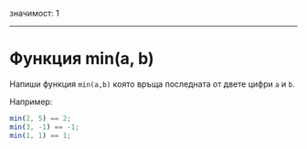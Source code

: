 значимост: 1

---

# Функция min(a, b)

Напиши функция `min(a,b)` която връща последната от двете цифри `a` и `b`.

Например:

```js
min(2, 5) == 2;
min(3, -1) == -1;
min(1, 1) == 1;
```
